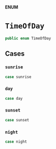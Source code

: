 **ENUM**

# `TimeOfDay`

```swift
public enum TimeOfDay
```

## Cases
### `sunrise`

```swift
case sunrise
```

### `day`

```swift
case day
```

### `sunset`

```swift
case sunset
```

### `night`

```swift
case night
```
